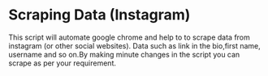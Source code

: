 # Scraping Data (Instagram)
    
This script will automate google chrome and help to to scrape data from instagram (or other social websites). Data such as link in the bio,first name, username and so on.By making minute changes in the script you can scrape as per your requirement.



